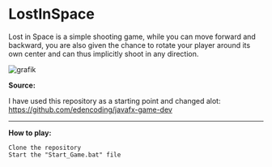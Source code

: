 # LostInSpace



Lost in Space is a simple shooting game, while you can move forward and backward, you are also given the chance to rotate your player around its own center and can thus implicitly shoot in any direction.

![grafik](https://user-images.githubusercontent.com/56437044/140956704-1d40e2da-88a9-4508-b6ff-d4d382c684b7.png)



**Source:**

I have used this repository as a starting point and changed alot: https://github.com/edencoding/javafx-game-dev

---

**How to play:**

    Clone the repository
    Start the "Start_Game.bat" file
